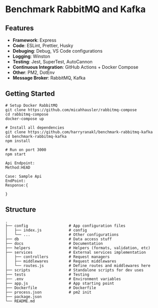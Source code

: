 # Benchmark RabbitMQ and Kafka

## Features
- **Framework**: Express
- **Code**: ESLint, Prettier, Husky
- **Debuging**: Debug, VS Code configurations
- **Logging**: Winston
- **Testing**: Jest, SuperTest, AutoCannon
- **Continuous Integration**: GitHub Actions + Docker Compose
- **Other**: PM2, DotEnv
- **Message Broker**: RabbitMQ, Kafka

## Getting Started
```shell
# Setup Docker RabbitMQ
git clone https://github.com/micahhausler/rabbitmq-compose
cd rabbitmq-compose
docker-compose up

# Install all dependencies
git clone https://github.com/harryranakl/benchmark-rabbitmq-kafka
cd benchmark-rabbitmq-kafka
npm install

# Run on port 3000
npm start

Api Endpoint:
Method:HEAD

Case: Sample Api 
EndPoint:
Response:{
	
}

```

## Structure

```
.
├── config                  # App configuration files
│   ├── index.js        	# config
│   └── ...                 # Other configurations
├── db                      # Data access stuff
├── docs                    # Documentation
├── helpers                 # Helpers (formats, validation, etc)
├── services                # External services implementation  
│   ├── controllers         # Request managers
│   ├── middlewares         # Request middlewares
│   └── routes.js           # Define routes and middlewares here
├── scripts                 # Standalone scripts for dev uses
├── tests                   # Testing
├── .env                    # Environment variables
├── app.js                  # App starting point
├── Dockerfile              # Dockerfile
├── process.json            # pm2 init
├── package.json
└── README.md         
```